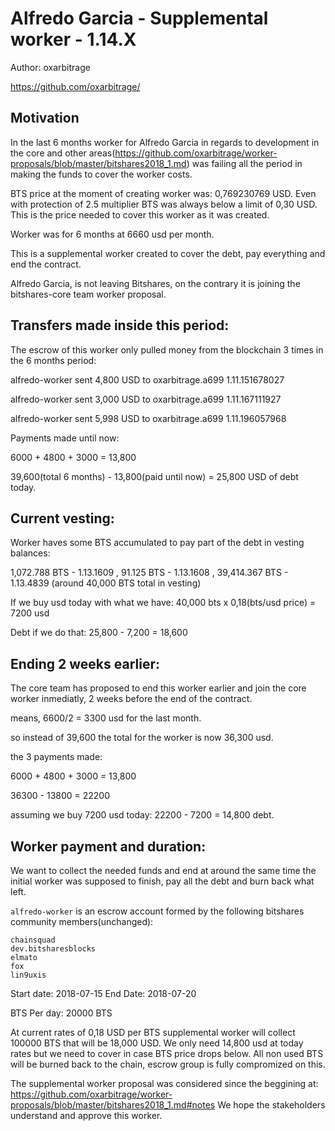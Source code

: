 # Alfredo Garcia - Supplemental worker - 1.14.X

Author: oxarbitrage

https://github.com/oxarbitrage/

## Motivation

In the last 6 months worker for Alfredo Garcia in regards to development in the core and other areas(https://github.com/oxarbitrage/worker-proposals/blob/master/bitshares2018_1.md) was failing all the period in making the funds to cover the worker costs.

BTS price at the moment of creating worker was: 0,769230769 USD. Even with protection of 2.5 multiplier BTS was always below a limit of 0,30 USD. This is the price needed to cover this worker as it was created.

Worker was for 6 months at 6660 usd per month. 

This is a supplemental worker created to cover the debt, pay everything and end the contract. 

Alfredo Garcia, is not leaving Bitshares, on the contrary it is joining the bitshares-core team worker proposal.

## Transfers made inside this period:

The escrow of this worker only pulled money from the blockchain 3 times in the 6 months period:

alfredo-worker sent 4,800 USD to oxarbitrage.a699 1.11.151678027

alfredo-worker sent 3,000 USD to oxarbitrage.a699 1.11.167111927

alfredo-worker sent 5,998 USD to oxarbitrage.a699 1.11.196057968

Payments made until now:

6000 + 4800 + 3000 = 13,800

39,600(total 6 months) - 13,800(paid until now) = 25,800 USD of debt today.

## Current vesting:

Worker haves some BTS accumulated to pay part of the debt in vesting balances:

1,072.788 BTS - 1.13.1609 , 91.125 BTS - 1.13.1608 , 39,414.367 BTS - 1.13.4839 (around 40,000 BTS total in vesting)

If we buy usd today with what we have: 40,000 bts x 0,18(bts/usd price) = 7200 usd

Debt if we do that: 25,800 - 7,200 = 18,600

## Ending 2 weeks earlier:

The core team has proposed to end this worker earlier and join the core worker inmediatly, 2 weeks before the end of the contract.

means, 6600/2 = 3300 usd for the last month.

so instead of 39,600 the total for the worker is now 36,300 usd.

the 3 payments made:

6000 + 4800 + 3000 = 13,800

36300 - 13800 = 22200

assuming we buy 7200 usd today: 22200 - 7200 = 14,800 debt.

## Worker payment and duration:

We want to collect the needed funds and end at around the same time the initial worker was supposed to finish, pay all the debt and burn back what left.

`alfredo-worker` is an escrow account formed by the following bitshares community members(unchanged):
```
chainsquad
dev.bitsharesblocks
elmato
fox
lin9uxis
```
Start date: 2018-07-15
End Date: 2018-07-20

BTS Per day: 20000 BTS

At current rates of 0,18 USD per BTS supplemental worker will collect 100000 BTS that will be 18,000 USD. We only need 14,800 usd at today rates but we need to cover in case BTS price drops below.
All non used BTS will be burned back to the chain, escrow group is fully compromized on this.

The supplemental worker proposal was considered since the beggining at: https://github.com/oxarbitrage/worker-proposals/blob/master/bitshares2018_1.md#notes
We hope the stakeholders understand and approve this worker.
